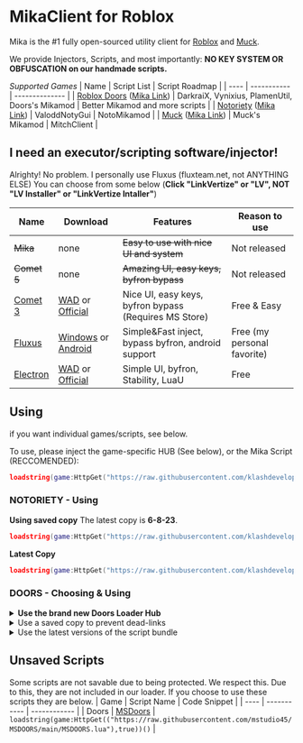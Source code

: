 # MikaClient for Roblox
Mika is the #1 fully open-sourced utility client for [Roblox](https://github.com/klashdevelopment/Mika-Roblox) and [Muck](https://github.com/klashdevelopment/Mika).

We provide Injectors, Scripts, and most importantly: **NO KEY SYSTEM OR OBFUSCATION on our handmade scripts.**

*Supported Games*
| Name | Script List | Script Roadmap |
| ---- | ----------- | -------------- |
| [Roblox Doors](https://web.roblox.com/games/6516141723) ([Mika Link](https://github.com/klashdevelopment/Mika-Roblox)) | DarkraiX, Vynixius, PlamenUtil, Doors's Mikamod | Better Mikamod and more scripts |
| [Notoriety](https://web.roblox.com/games/21532277) ([Mika Link](https://github.com/klashdevelopment/Mika-Roblox)) | ValoddNotyGui | NotoMikamod |
| [Muck](https://store.steampowered.com/app/1625450/Muck/) ([Mika Link](https://github.com/klashdevelopment/Mika)) | Muck's Mikamod | MitchClient |

## I need an executor/scripting software/injector!
Alrighty! No problem. I personally use Fluxus (fluxteam.net, not ANYTHING ELSE)
You can choose from some below (**Click "LinkVertize" or "LV", NOT "LV Installer" or "LinkVertize Intaller"**)

| Name | Download | Features | Reason to use |
| --- | --- | --- | --- |
| ~~Mika~~ | none | ~~Easy to use with nice UI and system~~ | Not released |
| ~~Comet 5~~ | none | ~~Amazing UI, easy keys, byfron bypass~~ | Not released |
| [Comet 3](https://cometrbx.xyz) | [WAD](https://wearedevs.net/d/Comet) or [Official](https://cometrbx.xyz/download.html) | Nice UI, easy keys, byfron bypass (Requires MS Store) | Free & Easy |
| [Fluxus](https://fluxteam.net) | [Windows](https://fluxteam.net/dl) or [Android](https://fluxteam.net/android) | Simple&Fast inject, bypass byfron, android support | Free (my personal favorite) |
| [Electron](https://ryos.lol/) | [WAD](https://wearedevs.net/d/Electron) or [Official](https://ryos.lol/) | Simple UI, byfron, Stability, LuaU | Free |


## Using
if you want individual games/scripts, see below.

To use, please inject the game-specific HUB (See below), or the Mika Script (RECCOMENDED):
```lua
loadstring(game:HttpGet("https://raw.githubusercontent.com/klashdevelopment/Mika-Roblox/main/loaders/MikaHub.lua"))()
```

### NOTORIETY - Using
**Using saved copy**
The latest copy is **6-8-23**.
```lua
loadstring(game:HttpGet("https://raw.githubusercontent.com/klashdevelopment/Mika-Roblox/main/loaders/notoriety/Load-6-08-23.lua"))()
```
**Latest Copy**
```lua
loadstring(game:HttpGet("https://raw.githubusercontent.com/klashdevelopment/Mika-Roblox/main/loaders/notoriety/Loader.lua"))()
```



### DOORS - Choosing & Using
<details>
  <summary><b>Use the brand new Doors Loader Hub</b></summary>
  
  From this new hub, you can access all the scripts in one!
  
  ```lua
  loadstring(game:HttpGet("https://raw.githubusercontent.com/klashdevelopment/Mika-Roblox/main/loaders/doors/DoorsHub.lua"))()
  ```
  
</details>
<details>
<summary>Use a saved copy to prevent dead-links</summary>

Simply head over to the [Saved Copy Loaders](https://github.com/klashdevelopment/Mika-Roblox/tree/main/loaders/doors/Saved%20Copies) and pick the latest one.
In this example we will use "4-21-23".
  
Change "4-21-23" at the end of this command with your picked version.
```lua
loadstring(game:HttpGet("https://raw.githubusercontent.com/klashdevelopment/Mika-Roblox/main/loaders/doors/Saved%20Copies/Load-4-21-23.lua"))()
```
  
Then, add this into your scripting software and load it up!<br>

| Pros      | Cons |
| ----------- | ----------- |
| Prevents deadlinks      | You will have to manually update it every time it updates.       |
| Code will not be modified   | If the game releases an anticheat for this version, you may be at risk of getting banned.        |
</details>
<details>
  
<summary>Use the latest versions of the script bundle</summary>

Simply use the [one main Loader](https://github.com/klashdevelopment/Mika-Roblox/tree/main/loaders/doors/Loader.lua) as the link in your script!

```lua
loadstring(game:HttpGet("https://raw.githubusercontent.com/klashdevelopment/Mika-Roblox/main/loaders/doors/Loader.lua"))()
```

A this into your scripting software, inject, and load it up!
  
  
| Pros      | Cons |
| ----------- | ----------- |
| Always recive the latest version.      | If the link changes on any of the scripts, you will get a deadlink. We try to keep our links updated       |
| Recive the latest bypasses.   | Features may be removed in future updates.        |
</details>

## Unsaved Scripts

Some scripts are not savable due to being protected. We respect this.  Due to this, they are not included in our loader. If you choose to use these scripts they are below.
| Game | Script Name | Code Snippet |
| ---- | ----------- | ------------ |
| Doors | [MSDoors](https://github.com/mstudio45/MSDOORS) | `loadstring(game:HttpGet(("https://raw.githubusercontent.com/mstudio45/MSDOORS/main/MSDOORS.lua"),true))()` |
